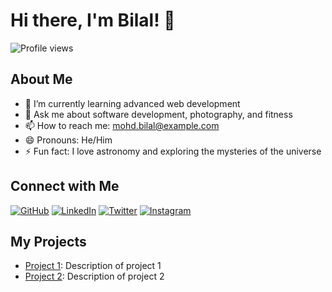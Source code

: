 # Hi there, I'm Bilal! 👋

![Profile views](https://gpvc.arturio.dev/mohdbilal)

## About Me
- 🌱 I’m currently learning advanced web development
- 💬 Ask me about software development, photography, and fitness
- 📫 How to reach me: [mohd.bilal@example.com](mailto:mohammadbilal.mail@gmail.com)
- 😄 Pronouns: He/Him
- ⚡ Fun fact: I love astronomy and exploring the mysteries of the universe

## Connect with Me

[![GitHub](https://img.shields.io/badge/-GitHub-181717?style=flat&logo=github)](https://github.com/bghub-c)
[![LinkedIn](https://img.shields.io/badge/-LinkedIn-0077B5?style=flat&logo=linkedin&logoColor=white)](https://linkedin.com/in/mohd--bilal--)
[![Twitter](https://img.shields.io/badge/-Twitter-1DA1F2?style=flat&logo=twitter&logoColor=white)](https://twitter.com/mohdbilal)
[![Instagram](https://img.shields.io/badge/-Instagram-E4405F?style=flat&logo=instagram&logoColor=white)](https://instagram.com/mohd.bilal__)

## My Projects

- [Project 1](https://github.com/mohdbilal/project1): Description of project 1
- [Project 2](https://github.com/mohdbilal/project2): Description of project 2
